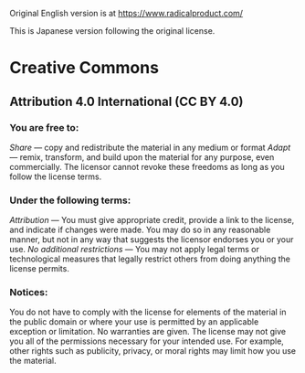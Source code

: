Original English version is at https://www.radicalproduct.com/

This is Japanese version following the original license.

# Creative Commons
## Attribution 4.0 International (CC BY 4.0)
### You are free to:
*Share* — copy and redistribute the material in any medium or format
*Adapt* — remix, transform, and build upon the material for any purpose, even commercially.
The licensor cannot revoke these freedoms as long as you follow the license terms.
### Under the following terms:
*Attribution* — You must give appropriate credit, provide a link to the license, and indicate if changes were made. You may do so in any reasonable manner, but not in any way that suggests the licensor endorses you or your use.
*No additional restrictions* — You may not apply legal terms or technological measures that legally restrict others from doing anything the license permits.
### Notices:
You do not have to comply with the license for elements of the material in the public domain or where your use is permitted by an applicable exception or limitation.
No warranties are given. The license may not give you all of the permissions necessary for your intended use. For example, other rights such as publicity, privacy, or moral rights may limit how you use the material.
